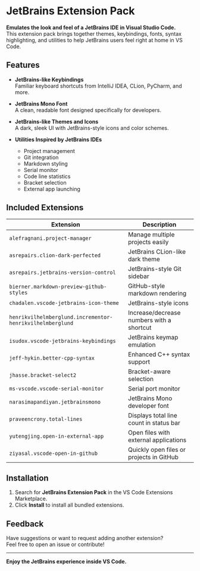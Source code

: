 # JetBrains Extension Pack

**Emulates the look and feel of a JetBrains IDE in Visual Studio Code.**  
This extension pack brings together themes, keybindings, fonts, syntax highlighting, and utilities to help JetBrains users feel right at home in VS Code.

## Features

- **JetBrains-like Keybindings**  
  Familiar keyboard shortcuts from IntelliJ IDEA, CLion, PyCharm, and more.

- **JetBrains Mono Font**  
  A clean, readable font designed specifically for developers.

- **JetBrains-like Themes and Icons**  
  A dark, sleek UI with JetBrains-style icons and color schemes.

- **Utilities Inspired by JetBrains IDEs**  
  - Project management
  - Git integration
  - Markdown styling
  - Serial monitor
  - Code line statistics
  - Bracket selection
  - External app launching

## Included Extensions

| Extension | Description |
|----------|-------------|
| `alefragnani.project-manager` | Manage multiple projects easily |
| `asrepairs.clion-dark-perfected` | JetBrains CLion-like dark theme |
| `asrepairs.jetbrains-version-control` | JetBrains-style Git sidebar |
| `bierner.markdown-preview-github-styles` | GitHub-style markdown rendering |
| `chadalen.vscode-jetbrains-icon-theme` | JetBrains-style icons |
| `henrikvilhelmberglund.incrementor-henrikvilhelmberglund` | Increase/decrease numbers with a shortcut |
| `isudox.vscode-jetbrains-keybindings` | JetBrains keymap emulation |
| `jeff-hykin.better-cpp-syntax` | Enhanced C++ syntax support |
| `jhasse.bracket-select2` | Bracket-aware selection |
| `ms-vscode.vscode-serial-monitor` | Serial port monitor |
| `narasimapandiyan.jetbrainsmono` | JetBrains Mono developer font |
| `praveencrony.total-lines` | Displays total line count in status bar |
| `yutengjing.open-in-external-app` | Open files with external applications |
| `ziyasal.vscode-open-in-github` | Quickly open files or projects in GitHub |

## Installation

1. Search for **JetBrains Extension Pack** in the VS Code Extensions Marketplace.
2. Click **Install** to install all bundled extensions.

## Feedback

Have suggestions or want to request adding another extension?  
Feel free to open an issue or contribute!

---

**Enjoy the JetBrains experience inside VS Code.**

